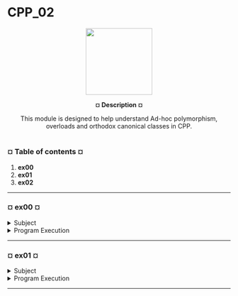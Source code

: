 # CPP_02
<p align="center"><img src="https://cdn-images-1.medium.com/v2/resize:fit:1200/1*mb0KkzYAZDDSvdYC2MM5hg.jpeg" width="150" height="150" />


<p align="center"><b>¤ Description ¤</b>

<p align="center">This module is designed to help understand Ad-hoc polymorphism, overloads and orthodox canonical classes in CPP.</p>

#

<h3><b>¤ Table of contents ¤</b></h3>

1) <b>ex00</b>
2) <b>ex01</b>
3) <b>ex02</b>


---
<h3><b>¤ ex00 ¤</b></h3>

<details>
  <summary>Subject</summary>
  
  |<b>Exercise 00: My First Class in Orthodox Canonical Form</b>|
  |:----------------|
  |Turn in directory: ex00/|
  |Files to turn in: Makefile, main.cpp, Fixed.{h, hpp}, Fixed.cpp|
  |Forbidden functions : None|

  * Until today, every number you used in your code was basically either an integer or a
    floating-point number, or any of their variants (short, char, long, double, and so forth).
    After reading the article above, it’s safe to assume that integers and floating-point numbers have opposite caracteristics.

  * You are going to discover a new and awesome number
    type: fixed-point numbers! Forever missing from the scalar types of most languages,
    fixed-point numbers offer a valuable balance between performance, accuracy, range and
    precision. That explains why fixed-point numbers are particularly applicable to computer
    graphics, sound processing or scientific programming, just to name a few.

  * Create a class in Orthodox Canonical Form that represents a fixed-point number:

    1\) Private members:

      - An integer to store the fixed-point number value.
   
      - A static constant integer to store the number of fractional bits. Its value
        will always be the integer literal 8.

    2\) Public members:

      - A default constructor that initializes the fixed-point number value to 0.
   
      -  A copy constructor.
   
      -  A copy assignment operator overload.
   
      -  A destructor.
   
      -  A member function int getRawBits( void ) const;
        that returns the raw value of the fixed-point value.

      - A member function void setRawBits( int const raw );
        that sets the raw value of the fixed-point number.

  * Running this code:

      ```ruby
      #include <iostream>
      
      int main( void ) {
      
      Fixed a;
      Fixed b( a );
      Fixed c;
      
      c = b;
      
      std::cout << a.getRawBits() << std::endl;
      std::cout << b.getRawBits() << std::endl;
      std::cout << c.getRawBits() << std::endl;
      
      return 0;
      }
      ```

  * Should output something simmilar to:

    ```text
    $> ./a.out
    Default constructor called
    Copy constructor called
    Copy assignment operator called // <-- This line may be missing depending on your implementation
    getRawBits member function called
    Default constructor called
    Copy assignment operator called
    getRawBits member function called
    getRawBits member function called
    0
    getRawBits member function called
    0
    getRawBits member function called
    0
    Destructor called
    Destructor called
    Destructor called
    $>
    
</details>

<details>
  <summary>Program Execution</summary>

* Execute make
* Execute the program by running `./ex00`

* Example of running the program:

  ```text
  [tb@localhost ex00]$ ./ex00
  Default constructor called
  Copy constructor called
  Copy assignment operator called
  getRawBits member function called
  Default constructor called
  Copy assignment operator called
  getRawBits member function called
  getRawBits member function called
  0
  getRawBits member function called
  0
  getRawBits member function called
  0
  Destructor called
  Destructor called
  Destructor called
  [tb@localhost ex00]$
  ```

</details>

---
<h3><b>¤ ex01 ¤</b></h3>

<details>
  <summary>Subject</summary>
  
  |<b>Exercise 01: Towards a more useful fixed-point number class</b>|
  |:----------------|
  |Turn in directory: ex01/|
  |Files to turn in: Makefile, main.cpp, Fixed.{h, hpp}, Fixed.cpp|
  |Forbidden functions : roundf (from <cmath>)|

  * The previous exercise was a good start but our class is pretty useless. It can only
    represent the value 0.0.

  * Add the following public constructors and public member functions to your class:

      1\) A constructor that takes a constant integer as a parameter.
          It converts it to the corresponding fixed-point value. The fractional bits value is
          initialized to 8 like in exercise 00.

      2\) A constructor that takes a constant floating-point number as a parameter.
          It converts it to the corresponding fixed-point value. The fractional bits value is
          initialized to 8 like in exercise 00.

      3\) A member function float toFloat( void ) const;
          that converts the fixed-point value to a floating-point value.

      4\) A member function int toInt( void ) const;
          that converts the fixed-point value to an integer value.

      5\) An overload of the insertion («) operator that inserts a floating-point representation
          of the fixed-point number into the output stream object passed as parameter. (This
          needs to be implemented in the Fixed class files).

  * Running this code:

    ```ruby
    #include <iostream>
    
    int main( void ) {
    
    Fixed a;
    Fixed const b( 10 );
    Fixed const c( 42.42f );
    Fixed const d( b );
    
    a = Fixed( 1234.4321f );
    
    std::cout << "a is " << a << std::endl;
    std::cout << "b is " << b << std::endl;
    std::cout << "c is " << c << std::endl;
    std::cout << "d is " << d << std::endl;
    
    std::cout << "a is " << a.toInt() << " as integer" << std::endl;
    std::cout << "b is " << b.toInt() << " as integer" << std::endl;
    std::cout << "c is " << c.toInt() << " as integer" << std::endl;
    std::cout << "d is " << d.toInt() << " as integer" << std::endl;
    
    return 0;
    }
    ```

  * Should output something similar to:

    ```text
    $> ./a.out
    Default constructor called
    Int constructor called
    Float constructor called
    Copy constructor called
    Copy assignment operator called
    Float constructor called
    Copy assignment operator called
    Destructor called
    a is 1234.43
    b is 10
    c is 42.4219
    d is 10
    a is 1234 as integer
    b is 10 as integer
    c is 42 as integer
    d is 10 as integer
    Destructor called
    Destructor called
    Destructor called
    Destructor called
    $>
    ```

</details>

<details>
  <summary>Program Execution</summary>

* Execute make
* Execute the program by running `./ex01`

* Example of running the program:

  ```text
  [tb@localhost ex01]$ ./ex01
  Default constructor called
  Int constructor called
  Float constructor called
  Copy constructor called
  Copy assignment operator called
  Float constructor called
  Copy assignment operator called
  Destructor called
  a is 1234.43
  b is 10
  c is 42.4219
  d is 10
  a is 1234 as integer
  b is 10 as integer
  c is 42 as integer
  d is 10 as integer
  a is 1234.43 as float
  b is 10 as float
  c is 42.4219 as float
  d is 10 as float
  Destructor called
  Destructor called
  Destructor called
  Destructor called
  [tb@localhost ex01]$
  ```

</details>

---
